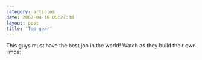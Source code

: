 ```yaml
---
category: articles
date: 2007-04-16 05:27:38
layout: post
title: 'Top gear'
---
```


<p>This guys must have the best job in the world! Watch as they build their own limos:</p>

<object>
  <param name="movie" value="http://www.dailymotion.com/swf/4SvqEgP7VMDM89GeW" />
  <param name="allowfullscreen" value="true" />
  <embed src="http://www.dailymotion.com/swf/4SvqEgP7VMDM89GeW" type="application/x-shockwave-flash" width="425" height="328" allowfullscreen="true" />
</object>
